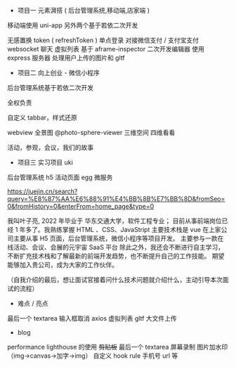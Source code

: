 - 项目一 元素湃搭 ( 后台管理系统,移动端,店家端 )

移动端使用 uni-app
另外两个基于若依二次开发

无感置换 token ( refreshToken )
单点登录
对接微信支付 / 支付宝支付
websocket 聊天 虚拟列表
基于 aframe-inspector 二次开发编辑器
使用 express 服务器 处理用户上传的图片和 gltf

- 项目二 向上创业 - 微信小程序

后台管理系统基于若依二次开发

全权负责

自定义 tabbar，样式还原

webview
全景图 @photo-sphere-viewer
三维空间 四维看看

活动，参观，会议，我们的故事

- 项目三 实习项目 uki

后台管理系统
h5 活动页面
egg 微服务

https://juejin.cn/search?query=%E8%87%AA%E6%88%91%E4%BB%8B%E7%BB%8D&fromSeo=0&fromHistory=0&enterFrom=home_page&type=0

我叫叶子亮, 2022 年毕业于 华东交通大学，软件工程专业；
目前从事前端岗位已经 1 年多了。我熟练掌握 HTML 、CSS、JavaStript
主要技术栈是 vue
在上家公司主要从事 H5 页面，后台管理系统，微信小程序等项目开发。
主要参与一款在线活动、会议、会展的元宇宙 SaaS 平台
除此之外，我还会不断进行自主学习，不断扩充技术栈和了解最新的前端开发趋势，也不断提升自己的工作技能。
期望能够加入贵公司，成为大家的工作伙伴。

（自我介绍的最后，想让面试官接着问什么技术问题就介绍什么，主动引导本次面试的流程）

- 难点 / 亮点

最后一个 textarea
输入框取消 axios
虚拟列表
gltf 大文件上传

- blog

performance lighthouse 的使用
~~剪贴板~~
最后一个 textarea
屏幕录制
图片加水印（img->canvas->加字->img）
自定义 hook
rule 手机号 url 等

